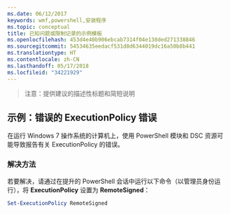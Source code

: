 ```yaml
---
ms.date: 06/12/2017
keywords: wmf,powershell,安装程序
ms.topic: conceptual
title: 已知问题或限制记录的示例模板
ms.openlocfilehash: 453d4e40b906ebcab7314f04e138ded271338846
ms.sourcegitcommit: 54534635eedacf531d8d6344019dc16a50b8b441
ms.translationtype: HT
ms.contentlocale: zh-CN
ms.lasthandoff: 05/17/2018
ms.locfileid: "34221929"
---
```

>注意：提供建议的描述性标题和简短说明

## <a name="example-erroneous-executionpolicy-errors"></a>示例：错误的 ExecutionPolicy 错误 ##
在运行 Windows 7 操作系统的计算机上，使用 PowerShell 模块和 DSC 资源可能导致报告有关 ExecutionPolicy 的错误。

### <a name="resolution"></a>解决方法

若要解决，请通过在提升的 PowerShell 会话中运行以下命令（以管理员身份运行），将 **ExecutionPolicy** 设置为 **RemoteSigned**：

```powershell
Set-ExecutionPolicy RemoteSigned
```
